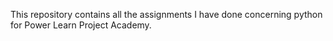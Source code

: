 This repository contains all the assignments I have done concerning python for Power Learn Project Academy.
